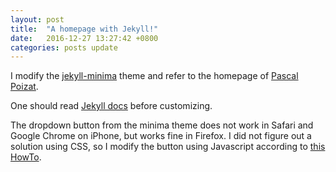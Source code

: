 ```yaml
---
layout: post
title:  "A homepage with Jekyll!"
date:   2016-12-27 13:27:42 +0800
categories: posts update
---
```


I modify the [jekyll-minima][jekyll-minima] theme and refer to the homepage of [Pascal Poizat][pascal-poizat].

One should read [Jekyll docs][jekyll-docs] before customizing.

The dropdown button from the minima theme does not work in Safari and Google Chrome on iPhone, but works fine in Firefox. I did not figure out a solution using CSS, so I modify the button using Javascript according to [this HowTo](http://www.w3schools.com/howto/howto_js_topnav.asp).

[jekyll-docs]: http://jekyllrb.com/docs/home
[jekyll-minima]: https://github.com/jekyll/minima
[pascal-poizat]: https://pages.lip6.fr/Pascal.Poizat/index.html
